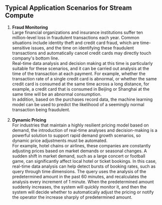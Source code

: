 ## Typical Application Scenarios for Stream Compute<br>
1. **Fraud Monitoring**<br>
Large financial organizations and insurance institutions suffer ten million-level loss in fraudulent transactions each year. Common situations include identity theft and credit card fraud, which are time-sensitive issues, and the time on identifying these fraudulent transactions and automatically cancel credit cards may directly touch company's bottom line. <br>
Real-time data analysis and decision making at this time is particularly suitable for these scenarios, and it can be carried out analysis at the time of the transaction at each payment. For example, whether the transaction rate of a single credit card is abnormal, or whether the same credit card is consumed at the same time across a long distance, for example, a credit card that is consumed in Beijing or Shanghai at the same time will be an abnormal consumption. <br>
In addition, based on the purchases record data, the machine learning model can be used to predict the likelihood of a seemingly normal transaction being fraudulent. <br><br>
2. **Dynamic Pricing**<br>
For industries that maintain a highly resilient pricing model based on demand, the introduction of real-time analyses and decision-making is a powerful solution to support rapid demand growth scenarios, so dynamic price adjustments must be automated. <br>
For example, hotel chains or airlines, these companies are constantly adjusting prices based on market demands or seasonal changes. A sudden shift in market demand, such as a large concert or football game, can significantly affect local hotel or ticket bookings. In this case, real-time data analysis can help detect bursts of booking rates, such as query through time dimensions. The query uses the analysis of the predetermined amount in the past 60 minutes, and recalculates the analysis every increment of 1 minute. When the predetermined amount suddenly increases, the system will quickly monitor it, and then the system will decide whether to automatically adjust the pricing or notify the operator the increase sharply of predetermined amount.
